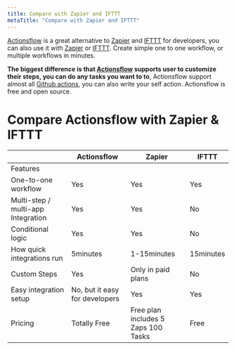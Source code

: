 ```yaml
---
title: Compare with Zapier and IFTTT
metaTitle: "Compare with Zapier and IFTTT"
---
```


[Actionsflow](https://github.com/actionsflow/actionsflow) is a great alternative to [Zapier](https://zapier.com/) and [IFTTT](https://ifttt.com/) for developers, you can also use it with [Zapier](https://zapier.com/) or [IFTTT](https://ifttt.com/). Create simple one to one workflow, or multiple workflows in minutes.

**The biggest difference is that [Actionsflow](https://github.com/actionsflow/actionsflow) supports user to customize their steps, you can do any tasks you want to to**, Actionsflow support almost all [Github actions](https://github.com/marketplace?type=actions), you can also write your self action. Actionsflow is free and open source.

# Compare Actionsflow with Zapier & IFTTT

|                                    | Actionsflow                    | Zapier                              | IFTTT     |
| ---------------------------------- | ------------------------------ | ----------------------------------- | --------- |
| Features                           |                                |                                     |           |
| One-to-one workflow                | Yes                            | Yes                                 | Yes       |
| Multi-step / multi-app Integration | Yes                            | Yes                                 | No        |
| Conditional logic                  | Yes                            | Yes                                 | No        |
| How quick integrations run         | 5minutes                       | 1-15minutes                         | 15minutes |
| Custom Steps                       | Yes                            | Only in paid plans                  | No        |
| Easy integration setup             | No, but it easy for developers | Yes                                 | Yes       |
| Pricing                            | Totally Free                   | Free plan includes 5 Zaps 100 Tasks | Free      |
